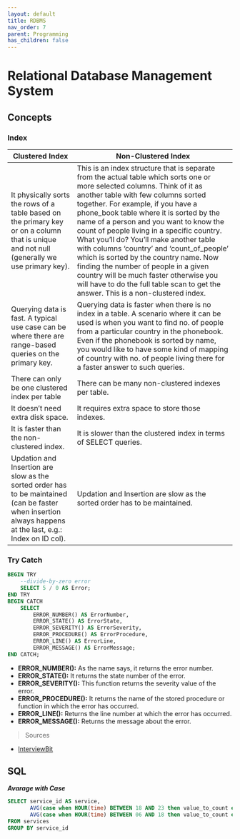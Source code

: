 ```yaml
---
layout: default
title: RDBMS
nav_order: 7
parent: Programming
has_children: false
---
```

# Relational Database Management System
## Concepts
### Index
| Clustered Index | Non-Clustered Index |
|--|--|
| It physically sorts the rows of a table based on the primary key or on a column that is unique and not null (generally we use primary key). | This is an index structure that is separate from the actual table which sorts one or more selected columns. Think of it as another table with few columns sorted together. For example, if you have a phone_book table where it is sorted by the name of a person and you want to know the count of people living in a specific country. What you’ll do? You’ll make another table with columns ‘country’ and ‘count_of_people’ which is sorted by the country name. Now finding the number of people in a given country will be much faster otherwise you will have to do the full table scan to get the answer. This is a non-clustered index. |
| Querying data is fast. A typical use case can be where there are range-based queries on the primary key. | Querying data is faster when there is no index in a table. A scenario where it can be used is when you want to find no. of people from a particular country in the phonebook. Even if the phonebook is sorted by name, you would like to have some kind of mapping of country with no. of people living there for a faster answer to such queries. |
| There can only be one clustered index per table | There can be many non-clustered indexes per table. |
| It doesn’t need extra disk space. | It requires extra space to store those indexes. |
| It is faster than the non-clustered index. | It is slower than the clustered index in terms of SELECT queries. |
| Updation and Insertion are slow as the sorted order has to be maintained (can be faster when insertion always happens at the last, e.g.: Index on ID col). | Updation and Insertion are slow as the sorted order has to be maintained. |

### Try Catch
```sql
BEGIN TRY
	--divide-by-zero error
    SELECT 5 / 0 AS Error;
END TRY
BEGIN CATCH
    SELECT
        ERROR_NUMBER() AS ErrorNumber,
        ERROR_STATE() AS ErrorState,
        ERROR_SEVERITY() AS ErrorSeverity,
        ERROR_PROCEDURE() AS ErrorProcedure,
        ERROR_LINE() AS ErrorLine,
        ERROR_MESSAGE() AS ErrorMessage;
END CATCH;
```
-   **ERROR_NUMBER():** As the name says, it returns the error number.
-   **ERROR_STATE():** It returns the state number of the error.
-   **ERROR_SEVERITY():** This function returns the severity value of the error.
-   **ERROR_PROCEDURE():** It returns the name of the stored procedure or function in which the error has occurred.
-   **ERROR_LINE():** Returns the line number at which the error has occurred.
-   **ERROR_MESSAGE():** Returns the message about the error.

> Sources
- [InterviewBit](https://www.interviewbit.com/sql-server-interview-questions/)

## SQL
***Avarage with Case***
```sql
SELECT service_id AS service, 
       AVG(case when HOUR(time) BETWEEN 18 AND 23 then value_to_count else null end) AS primetime,
       AVG(case when HOUR(time) BETWEEN 06 AND 18 then value_to_count else null end) AS other_time_interval_1
FROM services 
GROUP BY service_id
```
<!--stackedit_data:
eyJoaXN0b3J5IjpbNTYyNjQzNDA0LDEwOTY2Mzg2MjcsLTI3OD
c4MDYyOF19
-->